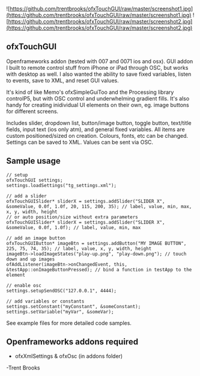 ![https://github.com/trentbrooks/ofxTouchGUI/raw/master/screenshot1.jpg](https://github.com/trentbrooks/ofxTouchGUI/raw/master/screenshot1.jpg)
![https://github.com/trentbrooks/ofxTouchGUI/raw/master/screenshot2.jpg](https://github.com/trentbrooks/ofxTouchGUI/raw/master/screenshot2.jpg)
## ofxTouchGUI ##
Openframeworks addon (tested with 007 and 0071 ios and osx). GUI addon I built to remote control stuff from iPhone or iPad through OSC, but works with desktop as well. I also wanted the ability to save fixed variables, listen to events, save to XML, and reset GUI values.

It's kind of like Memo's ofxSimpleGuiToo and the Processing library controlP5, but with OSC control and underwhelming gradient fills. It's also handy for creating inidividual UI elements on their own, eg. image buttons for different screens.

Includes slider, dropdown list, button/image button, toggle button, text/title fields, input text (ios only atm), and general fixed variables. All items are custom positioned/sized on creation. Colours, fonts, etc can be changed. Settings can be saved to XML. Values can be sent via OSC.

## Sample usage ##
	// setup
	ofxTouchGUI settings;
	settings.loadSettings("tg_settings.xml");

	// add a slider
	ofxTouchGUISlider* sliderX = settings.addSlider("SLIDER X", &someValue, 0.0f, 1.0f, 20, 115, 200, 35); // label, value, min, max, x, y, width, height
	// or auto position/size without extra parameters
	ofxTouchGUISlider* sliderX = settings.addSlider("SLIDER X", &someValue, 0.0f, 1.0f); // label, value, min, max

	// add an image button
	ofxTouchGUIButton* imageBtn = settings.addButton("MY IMAGE BUTTON", 225, 75, 74, 35); // label, value, x, y, width, height
	imageBtn->loadImageStates("play-up.png", "play-down.png"); // touch down and up images
	ofAddListener(imageBtn->onChangedEvent, this, &testApp::onImageButtonPressed); // bind a function in testApp to the element

	// enable osc
	settings.setupSendOSC("127.0.0.1", 4444);

	// add variables or constants
	settings.setConstant("myConstant", &someConstant);
    settings.setVariable("myVar", &someVar);

See example files for more detailed code samples.

## Openframeworks addons required ##
* 	ofxXmlSettings & ofxOsc (in addons folder)

-Trent Brooks